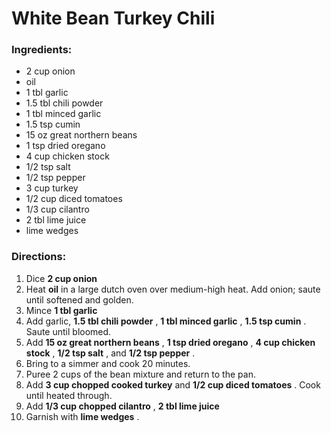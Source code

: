 # White Bean Turkey Chili 

### Ingredients: 
* 2 cup onion
*  oil
* 1 tbl garlic
* 1.5 tbl chili powder
* 1 tbl minced garlic
* 1.5 tsp cumin
* 15 oz great northern beans
* 1 tsp dried oregano
* 4 cup chicken stock
* 1/2 tsp salt
* 1/2 tsp pepper
* 3 cup turkey
* 1/2 cup diced tomatoes
* 1/3 cup cilantro
* 2 tbl lime juice
*  lime wedges

### Directions: 
1. Dice **2 cup onion** 
2. Heat **oil** in a large dutch oven over medium-high heat. Add onion; saute until softened and golden. 
3. Mince **1 tbl garlic** 
4. Add garlic, **1.5 tbl chili powder** , **1 tbl minced garlic** , **1.5 tsp cumin** . Saute until bloomed. 
5. Add **15 oz great northern beans** , **1 tsp dried oregano** , **4 cup chicken stock** , **1/2 tsp salt** , and **1/2 tsp pepper** . 
6. Bring to a simmer and cook 20 minutes. 
7. Puree 2 cups of the bean mixture and return to the pan. 
8. Add **3 cup chopped cooked turkey** and **1/2 cup diced tomatoes** . Cook until heated through. 
9. Add **1/3 cup chopped cilantro** , **2 tbl lime juice** 
10. Garnish with **lime wedges** . 
